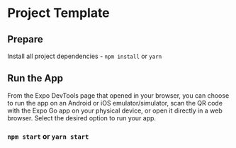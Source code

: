 # Project Template

## Prepare

Install all project dependencies - `npm install` or `yarn`

## Run the App

From the Expo DevTools page that opened in your browser, you can choose to run the app on an Android or iOS emulator/simulator, scan the QR code with the Expo Go app on your physical device, or open it directly in a web browser. Select the desired option to run your app.

### `npm start` or `yarn start`
